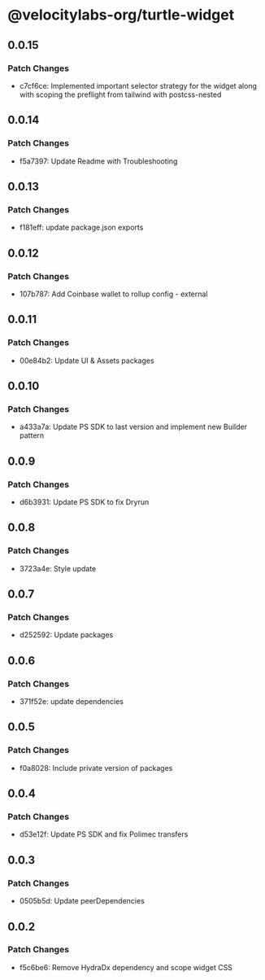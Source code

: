 # @velocitylabs-org/turtle-widget

## 0.0.15

### Patch Changes

- c7cf6ce: Implemented important selector strategy for the widget along with scoping the preflight from tailwind with postcss-nested

## 0.0.14

### Patch Changes

- f5a7397: Update Readme with Troubleshooting

## 0.0.13

### Patch Changes

- f181eff: update package.json exports

## 0.0.12

### Patch Changes

- 107b787: Add Coinbase wallet to rollup config - external

## 0.0.11

### Patch Changes

- 00e84b2: Update UI & Assets packages

## 0.0.10

### Patch Changes

- a433a7a: Update PS SDK to last version and implement new Builder pattern

## 0.0.9

### Patch Changes

- d6b3931: Update PS SDK to fix Dryrun

## 0.0.8

### Patch Changes

- 3723a4e: Style update

## 0.0.7

### Patch Changes

- d252592: Update packages

## 0.0.6

### Patch Changes

- 371f52e: update dependencies

## 0.0.5

### Patch Changes

- f0a8028: Include private version of packages

## 0.0.4

### Patch Changes

- d53e12f: Update PS SDK and fix Polimec transfers

## 0.0.3

### Patch Changes

- 0505b5d: Update peerDependencies

## 0.0.2

### Patch Changes

- f5c6be6: Remove HydraDx dependency and scope widget CSS
